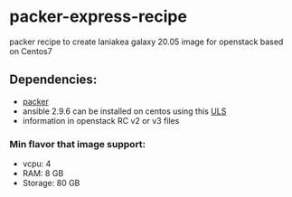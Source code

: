 # packer-express-recipe

packer recipe to create laniakea galaxy 20.05 image for openstack based on Centos7

## Dependencies:

- [packer](https://learn.hashicorp.com/tutorials/packer/get-started-install-cli) 
- ansible 2.9.6 can be installed on centos using this [ULS](https://github.com/pmandreoli/ULS/blob/main/m_ans_script.sh)
- information in openstack RC v2 or v3 files

### Min flavor that image support:

- vcpu: 4
- RAM: 8 GB 
- Storage: 80 GB


